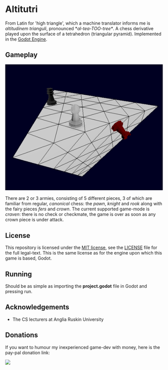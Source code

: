 # Altitutri

From Latin for 'high triangle', which a machine translator informs me is _altitudinem trianguli_, pronounced \*_al-tea-TOO-tree\*_. A chess derivative played upon the surface of a tetrahedron (triangular pyramid). Implemented in the [Godot Engine](https://godotengine.org/).

## Gameplay

![A screenshot](screenshots/screenshot.png)

There are 2 or 3 armies, consisting of 5 different pieces, 3 of which are familiar from regular, _canonical_ chess: the _pawn_, _knight_ and _rook_ along with the fairy pieces _fers_ and _crown_. The current supported game-mode is _craven_: there is no check or checkmate, the game is over as soon as any crown piece is under attack.

## License

This repository is licensed under the [MIT license](https://opensource.org/licenses/MIT), see the [LICENSE](LICENSE) file for the full legal-text. This is the same license as for the engine upon which this game is based, Godot.

## Running

Should be as simple as importing the **project.godot** file in Godot and pressing run.

## Acknowledgements

* The CS lecturers at Anglia Ruskin University

## Donations

If you want to humour my inexperienced game-dev with money, here is the pay-pal donation link:

[![](https://www.paypalobjects.com/en_US/GB/i/btn/btn_donateCC_LG.gif)](https://www.paypal.com/cgi-bin/webscr?cmd=_s-xclick&hosted_button_id=G4B6WXRC8HA7W)

